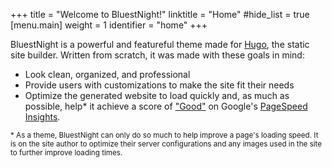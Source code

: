 +++
title = "Welcome to BluestNight!"
linktitle = "Home"
#hide_list = true
[menu.main]
  weight = 1
  identifier = "home"
+++

BluestNight is a powerful and featureful theme made for [Hugo](https://gohugo.io), the static site builder. Written from scratch, it was made with these goals in mind:

- Look clean, organized, and professional
- Provide users with customizations to make the site fit their needs
- Optimize the generated website to load quickly and, as much as possible, help* it achieve a score of ["Good"](https://developers.google.com/speed/pagespeed/insights/?url=https%3A%2F%2Fbluestnight.shadow53.com) on Google's [PageSpeed Insights](https://developers.google.com/speed/pagespeed/insights/).

<small>
* As a theme, BluestNight can only do so much to help improve a page's loading speed. It is on the site author to optimize their server configurations and any images used in the site to further improve loading times.
</small>
